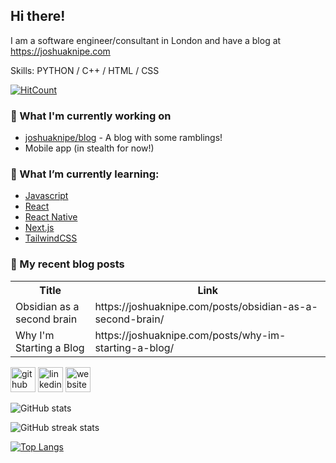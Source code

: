 ## Hi there!
I am a software engineer/consultant in London and have a blog at https://joshuaknipe.com

Skills: PYTHON / C++ / HTML / CSS

[![HitCount](https://hits.dwyl.com/joshuaknipe/joshuaknipe.svg?style=flat-square&show=unique)](http://hits.dwyl.com/joshuaknipe/joshuaknipe)

### 👷 What I'm currently working on 
- [joshuaknipe/blog](https://github.com/joshuaknipe/blog) - A blog with some ramblings!
- Mobile app (in stealth for now!)
  
### 🌱 What I’m currently learning:
-  [Javascript](https://www.javascript.com)
-  [React](https://react.dev)
-  [React Native](https://reactnative.dev)
-  [Next.js](https://nextjs.org)
-  [TailwindCSS](https://tailwindcss.com)

### 📜  My recent blog posts
<table>
  <tr><th>Title</th><th>Link</th></tr>
  <!-- BLOG:START --><tr><td>Obsidian as a second brain</td><td>https://joshuaknipe.com/posts/obsidian-as-a-second-brain/</td></tr><tr><td>Why I&#39;m Starting a Blog</td><td>https://joshuaknipe.com/posts/why-im-starting-a-blog/</td></tr><!-- BLOG:END -->
</table>


[<img src='https://cdn.jsdelivr.net/npm/simple-icons@3.0.1/icons/github.svg' alt='github' height='40'>](https://github.com/joshuaknipe)  [<img src='https://cdn.jsdelivr.net/npm/simple-icons@3.0.1/icons/linkedin.svg' alt='linkedin' height='40'>](https://www.linkedin.com/in/https://www.linkedin.com/in/joshuaknipe//)  [<img src='https://cdn.jsdelivr.net/npm/simple-icons@3.0.1/icons/icloud.svg' alt='website' height='40'>](https://joshuaknipe.com)  

![GitHub stats](https://github-readme-stats.vercel.app/api?username=joshuaknipe&show_icons=true&count_private=true)  

![GitHub streak stats](https://streak-stats.demolab.com/?user=joshuaknipe)  

[![Top Langs](https://github-readme-stats.vercel.app/api/top-langs/?username=joshuaknipe)](https://github.com/anuraghazra/github-readme-stats)



<!--
**joshuaknipe/joshuaknipe** is a ✨ _special_ ✨ repository because its `README.md` (this file) appears on your GitHub profile.

Here are some ideas to get you started:

- 🔭 I’m currently working on ...
- 🌱 I’m currently learning ...
- 👯 I’m looking to collaborate on ...
- 🤔 I’m looking for help with ...
- 💬 Ask me about ...
- 📫 How to reach me: ...
- 😄 Pronouns: ...
- ⚡ Fun fact: ...
-->
